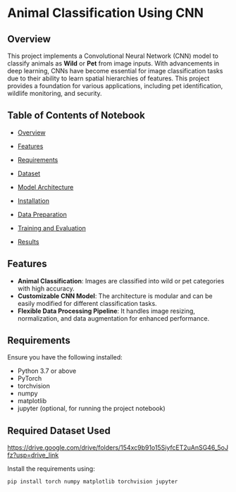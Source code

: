 # Animal Classification Using CNN

## Overview
This project implements a Convolutional Neural Network (CNN) model to classify animals as **Wild** or **Pet** from image inputs. With advancements in deep learning, CNNs have become essential for image classification tasks due to their ability to learn spatial hierarchies of features. This project provides a foundation for various applications, including pet identification, wildlife monitoring, and security.

## Table of Contents of Notebook
- [Overview](#overview)
- [Features](#features)
- [Requirements](#requirements)
- [Dataset](#dataset)
- [Model Architecture](#model-architecture)
- [Installation](#installation)
- [Data Preparation](#data-preparation)
- [Training and Evaluation](#training-and-evaluation)

- [Results](#results)

## Features
- **Animal Classification**: Images are classified into wild or pet categories with high accuracy.
- **Customizable CNN Model**: The architecture is modular and can be easily modified for different classification tasks.
- **Flexible Data Processing Pipeline**: It handles image resizing, normalization, and data augmentation for enhanced performance.

## Requirements
Ensure you have the following installed:
- Python 3.7 or above
- PyTorch
- torchvision
- numpy
- matplotlib
- jupyter (optional, for running the project notebook)

## Required Dataset Used
https://drive.google.com/drive/folders/154xc9b91o15SiyfcET2uAnSG46_5oJfz?usp=drive_link

Install the requirements using:
```bash
pip install torch numpy matplotlib torchvision jupyter
